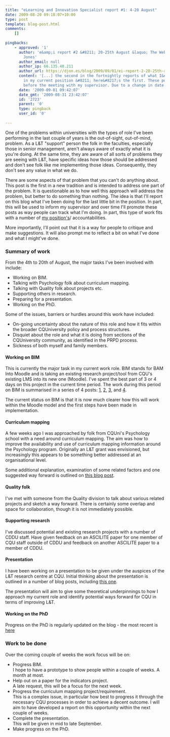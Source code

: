 ```yaml
---
title: "eLearning and Innovation Specialist report #1: 4-20 August"
date: 2009-08-20 09:18:07+10:00
type: post
template: blog-post.html
comments:
    []
    
pingbacks:
    - approved: '1'
      author: 'e&amp;i report #2 &#8211; 20-25th August &laquo; The Weblog of (a) David
        Jones'
      author_email: null
      author_ip: 66.135.48.211
      author_url: https://djon.es/blog/2009/09/01/ei-report-2-20-25th-august/
      content: '[...] the second in the fortnightly reports of what I&#8217;ve been doing
        in my current position &#8211; here&#8217;s the first. These posts are made just
        before the meeting with my supervisor. Due to a change in date for the [...]'
      date: '2009-09-01 09:42:07'
      date_gmt: '2009-08-31 23:42:07'
      id: '2723'
      parent: '0'
      type: pingback
      user_id: '0'
    
---
```

One of the problems within universities with the types of role I've been performing in the last couple of years is the out-of-sight, out-of-mind, problem. As a L&T "support" person the folk in the faculties, especially those in senior management, aren't always aware of exactly what it is you're doing. At the same time, they are aware of all sorts of problems they are seeing with L&T, have specific ideas how those should be addressed and don't see folk like me implementing those ideas. Consequently, they don't see any value in what we do.

There are some aspects of that problem that you can't do anything about. This post is the first in a new tradition and is intended to address one part of the problem. It is questionable as to how well this approach will address the problem, but better to do something than nothing. The idea is that I'll report on this blog what I've been doing for the last little bit in the position. In part, this will be used to inform my supervisor and over time I'll promote these posts as way people can track what I'm doing. In part, this type of work fits with a number of [my position's](/blog2/2009/08/20/elearning-and-innovation-specialist-report-1-4-20-august)/ accountabilities.

More importantly, I'll point out that it is a way for people to critique and make suggestions. It will also prompt me to reflect a bit on what I've done and what I might've done.

### Summary of work

From the 4th to 20th of August, the major tasks I've been involved with include:

- Working on BIM.
- Talking with Psychology folk about curriculum mapping.
- Talking with Quality folk about projects etc.
- Supporting others in research.
- Preparing for a presentation.
- Working on the PhD.

Some of the issues, barriers or hurdles around this work have included:

- On-going uncertainty about the nature of this role and how it fits within the broader CQUniversity policy and process structures.
- Disquiet about the role and what it is doing from sections of the CQUniversity community, as identified in the PRPD process.
- Sickness of both myself and family members.

#### Working on BIM

This is currently the major task in my current work role. BIM stands for BAM Into Moodle and is taking an existing research project/tool from CQU's existing LMS into its new one (Moodle). I've spent the best part of 3 or 4 days on this project in the current time period. The work during this period on BIM is summarised in a series of 4 posts: [1](/blog2/2009/08/11/bim-1-working-on-the-prototype/), [2](/blog2/2009/08/11/bim2-starting-the-module/), [3](/blog2/2009/08/13/bim-3-getting-the-module-work-making-some-progress/), and [4](/blog2/2009/08/17/bim-4-re-jigging-how-bim-works/).

The current status on BIM is that it is now much clearer how this will work within the Moodle model and the first steps have been made in implementation.

#### Curriculum mapping

A few weeks ago I was approached by folk from CQUni's Psychology school with a need around curriculum mapping. The aim was how to improve the availability and use of curriculum mapping information around the Psychology program. Originally an L&T grant was envisioned, but increasingly this appears to be something better addressed at an organisational level.

Some additional explanation, examination of some related factors and one suggested way forward is outlined on [this blog post](/blog2/2009/08/17/moodle-curriculum-mapping-task-fit-and-task-corruption/).

#### Quality folk

I've met with someone from the Quality division to talk about various related projects and sketch a way forward. There is certainly some overlap and space for collaboration, though it is not immediately possible.

#### Supporting research

I've discussed potential and existing research projects with a number of CDDU staff. Have given feedback on an ASCILITE paper for one member of CQU staff outside of CDDU and feedback on another ASCILITE paper to a member of CDDU.

#### Presentation

I have been working on a presentation to be given under the auspices of the L&T research centre at CQU. Initial thinking about the presentation is outlined in a number of blog posts, including [this one](/blog2/2009/08/18/herding-cats-losing-weight-and-how-to-improve-learning-and-teaching/).

The presentation will aim to give some theoretical underpinnings to how I approach my current role and identify potential ways forward for CQU in terms of improving L&T.

#### Working on the PhD

Progress on the PhD is regularly updated on the blog - the most recent is [here](/blog2/2009/08/14/phd-update-20-progress-slowness-and-techno-rationality/)

### Work to be done

Over the coming couple of weeks the work focus will be on:

- Progress BIM.  
    I hope to have a prototype to show people within a couple of weeks. A month at most.
- Help out on a paper for the indicators project.  
    A late request, this will be a focus for the next week.
- Progress the curriculum mapping project/requirement.  
    This is a complex issue, in particular how best to progress it through the necessary CQU processes in order to achieve a decent outcome. I will aim to have developed a report on this opportunity within the next couple of weeks.
- Complete the presentation.  
    This will be given in mid to late September.
- Make progress on the PhD.
